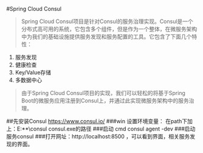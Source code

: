#Spring Cloud Consul
>Spring Cloud Consul项目是针对Consul的服务治理实现。Consul是一个分布式高可用的系统，它包含多个组件，但是作为一个整体，在微服务架构中为我们的基础设施提供服务发现和服务配置的工具。它包含了下面几个特性：
1. 服务发现
2. 健康检查
3. Key/Value存储
4. 多数据中心
>由于Spring Cloud Consul项目的实现，我们可以轻松的将基于Spring Boot的微服务应用注册到Consul上，并通过此实现微服务架构中的服务治理。

##先安装Consul
https://www.consul.io/
###win
设置环境变量：
在path下加上：E:\**\consul consul.exe的路径
###启动
cmd
consul agent -dev
###启动服务consul
###打开网址：http://localhost:8500 ，可以看到界面，相关服务发现的界面。